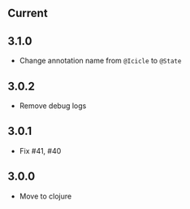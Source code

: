 ## Current

## 3.1.0
- Change annotation name from `@Icicle` to `@State`

## 3.0.2
- Remove debug logs

## 3.0.1
- Fix #41, #40

## 3.0.0
- Move to clojure
